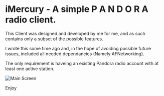 #  iMercury - A simple P A N D O R A radio client.

This Client was designed and developed by me for me, and as such contains only a subset of the possible features.

I wrote this some time ago and, in the hope of avoiding possible future issues, included all needed dependancies (Namely AFNetworking).

The only requirement is haveing an existing Pandora radio account with at least one active station.

![Main Screen](https://github.com/mdb983/iMercury/MainScreen1.png)

Enjoy


